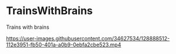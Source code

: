 # TrainsWithBrains
Trains with brains

https://user-images.githubusercontent.com/34627534/128888512-112e3951-fb50-401a-a0b9-0ebfa2cbe523.mp4

